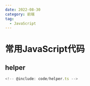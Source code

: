 ```yaml
---
date: 2022-08-30
category: 前端
tag:
  - JavaScript
---
```


# 常用JavaScript代码

## helper

```ts
<!-- @include: code/helper.ts -->

```
